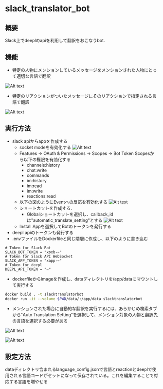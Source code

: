 # slack_translator_bot

## 概要

Slack上でdeeplのapiを利用して翻訳をおこなうbot.

## 機能

* 特定の人物にメンションしているメッセージをメンションされた人物にとって適切な言語で翻訳

![Alt text](/images/image.png)

* 特定のリアクションがついたメッセージにそのリアクションで指定される言語で翻訳

![Alt text](images/image-1.png)

## 実行方法

* slack apiからappを作成する
  * socket modeを有効化する
    ![Alt text](images/image-4.png)
  * Features -> OAuth & Permissions -> Scopes -> Bot Token Scopesから以下の権限を有効化する
    * channels:history
    * chat:write
    * commands
    * im:history
    * im:read
    * im:write
    * reactions:read
  * 以下の図のようにEventへの反応を有効化する
  ![Alt text](images/image-5.png)
  * ショートカットを作成する.
    * Globalショートカットを選択し、callback_idは"automatic_translate_setting"とする
    ![Alt text](images/image-6.png)
  * Install Appを選択してBotのトークンを発行する
* deepl apiのトークンも発行する
* .envファイルをDockerfileと同じ階層に作成し、以下のように書き込む

```.env
# Token for Slack Bot
SLACK_BOT_TOKEN = "xoxb-~"
# Token for Slack API WebSocket
SLACK_APP_TOKEN = "xapp-~"
# Token for deepl
DEEPL_API_TOKEN = "~"
```

* dockerfileからimageを作成し、dataディレクトリを/app/dataにマウントして実行する

```sh
docker build . -t slacktranslatorbot
docker run -it --volume $PWD/data/:/app/data slacktranslatorbot
```

* メンションされた場合に自動的な翻訳を実行するには、あらかじめ検索タブから"Auto Translation Setting"を選択して、メンション対象の人物と翻訳先の言語を選択する必要がある

![Alt text](images/image-2.png)

![Alt text](images/image-3.png)

## 設定方法

dataディレクトリ含まれるlanguage_config.jsonで言語とreactionとdeeplで使用される言語コードがセットになって保存されている。これを編集することで対応する言語を増やせる
